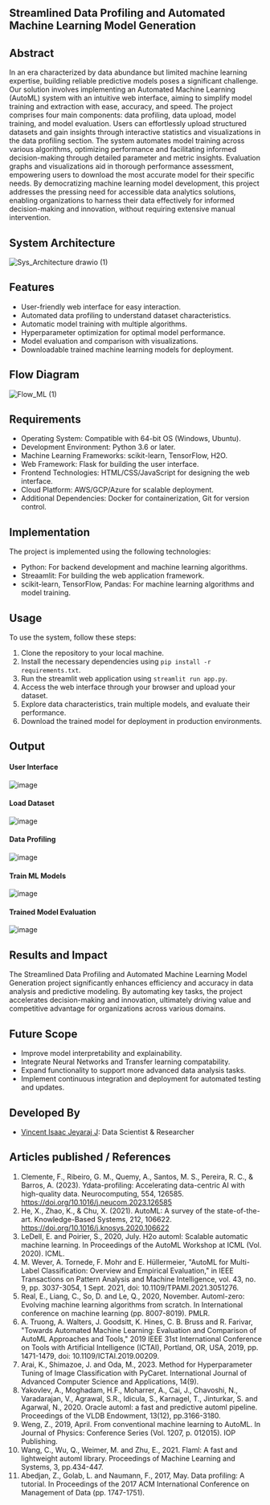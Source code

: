 ## Streamlined Data Profiling and Automated Machine Learning Model Generation

## Abstract
In an era characterized by data abundance but limited machine learning expertise, building reliable predictive models poses a significant challenge. Our solution involves implementing an Automated Machine Learning (AutoML) system with an intuitive web interface, aiming to simplify model training and extraction with ease, accuracy, and speed. The project comprises four main components: data profiling, data upload, model training, and model evaluation. Users can effortlessly upload structured datasets and gain insights through interactive statistics and visualizations in the data profiling section. The system automates model training across various algorithms, optimizing performance and facilitating informed decision-making through detailed parameter and metric insights. Evaluation graphs and visualizations aid in thorough performance assessment, empowering users to download the most accurate model for their specific needs. By democratizing machine learning model development, this project addresses the pressing need for accessible data analytics solutions, enabling organizations to harness their data effectively for informed decision-making and innovation, without requiring extensive manual intervention.

## System Architecture
![Sys_Architecture drawio (1)](https://github.com/vincent-isaac/Project-2/assets/75234588/15e73dcf-2390-4da2-a520-5fc29e80e926)

## Features
- User-friendly web interface for easy interaction.
- Automated data profiling to understand dataset characteristics.
- Automatic model training with multiple algorithms.
- Hyperparameter optimization for optimal model performance.
- Model evaluation and comparison with visualizations.
- Downloadable trained machine learning models for deployment.

## Flow Diagram
![Flow_ML (1)](https://github.com/vincent-isaac/Project-2/assets/75234588/c423ee22-9f84-44c4-b047-775c52c94e82)

## Requirements
- Operating System: Compatible with 64-bit OS (Windows, Ubuntu).
- Development Environment: Python 3.6 or later.
- Machine Learning Frameworks: scikit-learn, TensorFlow, H2O.
- Web Framework: Flask for building the user interface.
- Frontend Technologies: HTML/CSS/JavaScript for designing the web interface.
- Cloud Platform: AWS/GCP/Azure for scalable deployment.
- Additional Dependencies: Docker for containerization, Git for version control.

## Implementation
The project is implemented using the following technologies:
- Python: For backend development and machine learning algorithms.
- Streaamlit: For building the web application framework.
- scikit-learn, TensorFlow, Pandas: For machine learning algorithms and model training.

## Usage
To use the system, follow these steps:
1. Clone the repository to your local machine.
2. Install the necessary dependencies using `pip install -r requirements.txt`.
3. Run the streamlit web application using `streamlit run app.py`.
4. Access the web interface through your browser and upload your dataset.
5. Explore data characteristics, train multiple models, and evaluate their performance.
6. Download the trained model for deployment in production environments.

## Output
#### User Interface
![image](https://github.com/vincent-isaac/Project-2/assets/75234588/6504705d-49e9-42ef-9a95-a7354071294e)

#### Load Dataset
![image](https://github.com/vincent-isaac/Project-2/assets/75234588/2e67c7b5-4e07-49a9-bf1a-612a28621ee6)

#### Data Profiling
![image](https://github.com/vincent-isaac/Project-2/assets/75234588/ca5dc42a-528e-4ffc-a1ec-45ac87c67c93)

#### Train ML Models
![image](https://github.com/vincent-isaac/Project-2/assets/75234588/a770cd7a-5522-405d-8e44-9c4cd2ae7198)

#### Trained Model Evaluation
![image](https://github.com/vincent-isaac/Project-2/assets/75234588/59c64028-a6da-4028-9440-75842dcb3247)


## Results and Impact
The Streamlined Data Profiling and Automated Machine Learning Model Generation project significantly enhances efficiency and accuracy in data analysis and predictive modeling. By automating key tasks, the project accelerates decision-making and innovation, ultimately driving value and competitive advantage for organizations across various domains.

## Future Scope
- Improve model interpretability and explainability.
- Integrate Neural Networks and Transfer learning compatability.
- Expand functionality to support more advanced data analysis tasks.
- Implement continuous integration and deployment for automated testing and updates.

## Developed By
- [Vincent Isaac Jeyaraj J](https://github.com/vincent-isaac): Data Scientist & Researcher

## Articles published / References
1. Clemente, F., Ribeiro, G. M., Quemy, A., Santos, M. S., Pereira, R. C., & Barros, A. (2023). Ydata-profiling: Accelerating data-centric AI with high-quality data. Neurocomputing, 554, 126585. https://doi.org/10.1016/j.neucom.2023.126585
2. He, X., Zhao, K., & Chu, X. (2021). AutoML: A survey of the state-of-the-art. Knowledge-Based Systems, 212, 106622. https://doi.org/10.1016/j.knosys.2020.106622
3. LeDell, E. and Poirier, S., 2020, July. H2o automl: Scalable automatic machine learning. In Proceedings of the AutoML Workshop at ICML (Vol. 2020). ICML.
44. M. Wever, A. Tornede, F. Mohr and E. Hüllermeier, "AutoML for Multi-Label Classification: Overview and Empirical Evaluation," in IEEE Transactions on Pattern Analysis and Machine Intelligence, vol. 43, no. 9, pp. 3037-3054, 1 Sept. 2021, doi: 10.1109/TPAMI.2021.3051276. 
5. Real, E., Liang, C., So, D. and Le, Q., 2020, November. Automl-zero: Evolving machine learning algorithms from scratch. In International conference on machine learning (pp. 8007-8019). PMLR.
6. A. Truong, A. Walters, J. Goodsitt, K. Hines, C. B. Bruss and R. Farivar, "Towards Automated Machine Learning: Evaluation and Comparison of AutoML Approaches and Tools," 2019 IEEE 31st International Conference on Tools with Artificial Intelligence (ICTAI), Portland, OR, USA, 2019, pp. 1471-1479, doi: 10.1109/ICTAI.2019.00209. 
7. Arai, K., Shimazoe, J. and Oda, M., 2023. Method for Hyperparameter Tuning of Image Classification with PyCaret. International Journal of Advanced Computer Science and Applications, 14(9).
8. Yakovlev, A., Moghadam, H.F., Moharrer, A., Cai, J., Chavoshi, N., Varadarajan, V., Agrawal, S.R., Idicula, S., Karnagel, T., Jinturkar, S. and Agarwal, N., 2020. Oracle automl: a fast and predictive automl pipeline. Proceedings of the VLDB Endowment, 13(12), pp.3166-3180.
9. Weng, Z., 2019, April. From conventional machine learning to AutoML. In Journal of Physics: Conference Series (Vol. 1207, p. 012015). IOP Publishing.
10. Wang, C., Wu, Q., Weimer, M. and Zhu, E., 2021. Flaml: A fast and lightweight automl library. Proceedings of Machine Learning and Systems, 3, pp.434-447.
11. Abedjan, Z., Golab, L. and Naumann, F., 2017, May. Data profiling: A tutorial. In Proceedings of the 2017 ACM International Conference on Management of Data (pp. 1747-1751).

